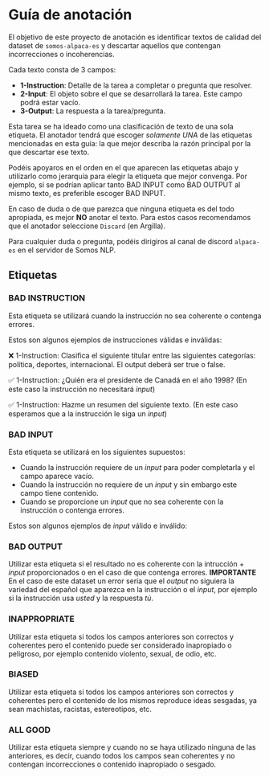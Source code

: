 # Guía de anotación

El objetivo de este proyecto de anotación es identificar textos de calidad del dataset de `somos-alpaca-es` y descartar aquellos que 
contengan incorrecciones o incoherencias.

Cada texto consta de 3 campos:
- **1-Instruction**: Detalle de la tarea a completar o pregunta que resolver.
- **2-Input**: El objeto sobre el que se desarrollará la tarea. Este campo podrá estar vacío.
- **3-Output**: La respuesta a la tarea/pregunta.

Esta tarea se ha ideado como una clasificación de texto de una sola etiqueta. El anotador tendrá que escoger *solamente UNA* de las etiquetas 
mencionadas en esta guía: la que mejor describa la razón principal por la que descartar ese texto. 

Podéis apoyaros en el orden en el que aparecen las etiquetas abajo y utilizarlo como jerarquía para elegir la etiqueta que mejor convenga. 
Por ejemplo, si se podrían aplicar tanto BAD INPUT como BAD OUTPUT al mismo texto, es preferible escoger BAD INPUT.

En caso de duda o de que parezca que ninguna etiqueta es del todo apropiada, es mejor **NO** anotar el texto.
Para estos casos recomendamos que el anotador seleccione `Discard` (en Argilla).

Para cualquier duda o pregunta, podéis dirigiros al canal de discord `alpaca-es` en el servidor de Somos NLP.

## Etiquetas

### BAD INSTRUCTION
Esta etiqueta se utilizará cuando la instrucción no sea coherente o contenga errores.

Estos son algunos ejemplos de instrucciones válidas e inválidas:

❌ 1-Instruction: Clasifica el siguiente titular entre las siguientes categorías: política, deportes, internacional. 
El output deberá ser true o false.

✅ 1-Instruction: ¿Quién era el presidente de Canadá en el año 1998? (En este caso la instrucción no necesitará *input*)

✅ 1-Instruction: Hazme un resumen del siguiente texto. (En este caso esperamos que a la instrucción le siga un *input*)


### BAD INPUT
Esta etiqueta se utilizará en los siguientes supuestos:
- Cuando la instrucción requiere de un *input* para poder completarla y el campo aparece vacío.
- Cuando la instrucción no requiere de un *input* y sin embargo este campo tiene contenido.
- Cuando se proporcione un *input* que no sea coherente con la instrucción o contenga errores.

Estos son algunos ejemplos de *input* válido e inválido:


### BAD OUTPUT
Utilizar esta etiqueta si el resultado no es coherente con la intrucción + *input* proporcionados o en el caso de que contenga errores.
**IMPORTANTE** En el caso de este dataset un error sería que el *output* no siguiera la variedad del español que aparezca en la instrucción 
o el *input*, por ejemplo si la instrucción usa *usted* y la respuesta *tú*.

### INAPPROPRIATE
Utilizar esta etiqueta si todos los campos anteriores son correctos y coherentes pero el contenido puede ser considerado inapropiado o 
peligroso, por ejemplo contenido violento, sexual, de odio, etc.

### BIASED
Utilizar esta etiqueta si todos los campos anteriores son correctos y coherentes pero el contenido de los mismos reproduce ideas sesgadas, 
ya sean machistas, racistas, estereotipos, etc.

### ALL GOOD
Utilizar esta etiqueta siempre y cuando no se haya utilizado ninguna de las anteriores, es decir, cuando todos los campos sean coherentes 
y no contengan incorrecciones o contenido inapropiado o sesgado.
